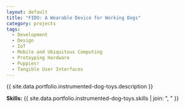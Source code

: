 ```yaml
---
layout: default
title: "FIDO: A Wearable Device for Working Dogs"
category: projects
tags:
  - Development
  - Design
  - IoT
  - Mobile and Ubiquitous Computing
  - Protoyping Hardware
  - Puppies!
  - Tangible User Interfaces
---
```


{{ site.data.portfolio.instrumented-dog-toys.description }}

**Skills:** {{ site.data.portfolio.instrumented-dog-toys.skills | join: ", " }}
